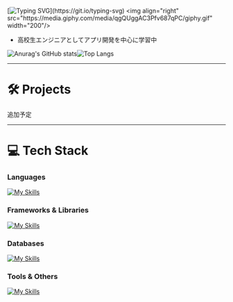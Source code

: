 [![Typing SVG](https://readme-typing-svg.herokuapp.com?font=Fira+Code&size=22&pause=1000&color=2ECC71&width=435&lines=Welcome+to+my+GitHub!;Get+to+know+me!)](https://git.io/typing-svg)
<img align="right" src="https://media.giphy.com/media/qgQUggAC3Pfv687qPC/giphy.gif" width="200"/>

- 高校生エンジニアとしてアプリ開発を中心に学習中

![Anurag's GitHub stats](https://github-readme-stats.vercel.app/api?username=Kykoji000)![Top Langs](https://github-readme-stats.vercel.app/api/top-langs/?username=Kykoji000&layout=compact)  

---

# 🛠 Projects

追加予定

---

# 💻 Tech Stack

### Languages
[![My Skills](https://skillicons.dev/icons?i=python,php,html,css)](https://skillicons.dev)

### Frameworks & Libraries
[![My Skills](https://skillicons.dev/icons?i=django,fastapi,laravel,nextjs,react,tailwind)](https://skillicons.dev)

### Databases
[![My Skills](https://skillicons.dev/icons?i=mysql)](https://skillicons.dev)

### Tools & Others
[![My Skills](https://skillicons.dev/icons?i=figma,docker,git)](https://skillicons.dev)
